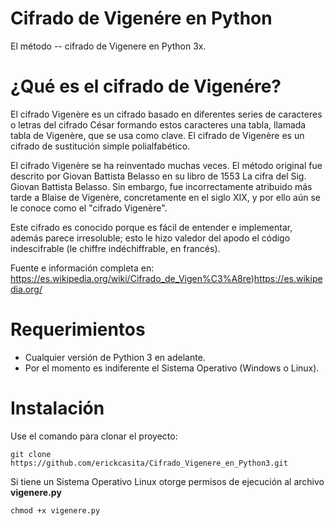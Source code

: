 Cifrado de Vigenére en Python
==============================
El método -- cifrado de Vigenere en Python 3x.

¿Qué es el cifrado de Vigenére?
==============================

El cifrado Vigenère es un cifrado basado en diferentes series de caracteres o letras del cifrado César formando estos caracteres una tabla, llamada tabla de Vigenère, que se usa como clave. El cifrado de Vigenère es un cifrado de sustitución simple polialfabético.

El cifrado Vigenère se ha reinventado muchas veces. El método original fue descrito por Giovan Battista Belasso en su libro de 1553 La cifra del Sig. Giovan Battista Belasso. Sin embargo, fue incorrectamente atribuido más tarde a Blaise de Vigenère, concretamente en el siglo XIX, y por ello aún se le conoce como el "cifrado Vigenère".

Este cifrado es conocido porque es fácil de entender e implementar, además parece irresoluble; esto le hizo valedor del apodo el código indescifrable (le chiffre indéchiffrable, en francés). 

Fuente e información completa en: https://es.wikipedia.org/wiki/Cifrado_de_Vigen%C3%A8re)https://es.wikipedia.org/

Requerimientos
==============
- Cualquier versión de Pythion 3 en adelante.
- Por el momento es indiferente el Sistema Operativo (Windows o Linux).

Instalación
===========
Use el comando para clonar el proyecto:
```
git clone https://github.com/erickcasita/Cifrado_Vigenere_en_Python3.git
```
Si tiene un Sistema Operativo Linux otorge permisos de ejecución al archivo **vigenere.py**
```
chmod +x vigenere.py
```
